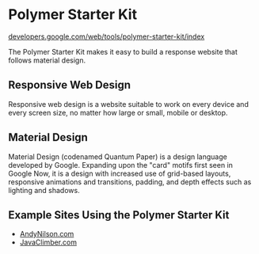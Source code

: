 # Polymer Starter Kit


[developers.google.com/web/tools/polymer-starter-kit/index](https://developers.google.com/web/tools/polymer-starter-kit/index)

The Polymer Starter Kit makes it easy to build a response website that follows material design.


## Responsive Web Design

Responsive web design is a website suitable to work on every device and every screen size, no matter how large or small, mobile or desktop. 

## Material Design

Material Design (codenamed Quantum Paper) is a design language developed by Google. Expanding upon the "card" motifs first seen in Google Now, it is a design with increased use of grid-based layouts, responsive animations and transitions, padding, and depth effects such as lighting and shadows.


## Example Sites Using the Polymer Starter Kit
* [AndyNilson.com](http://www.andynilson.com)<br>
* [JavaClimber.com](http://www.javaclimber.com/)






























